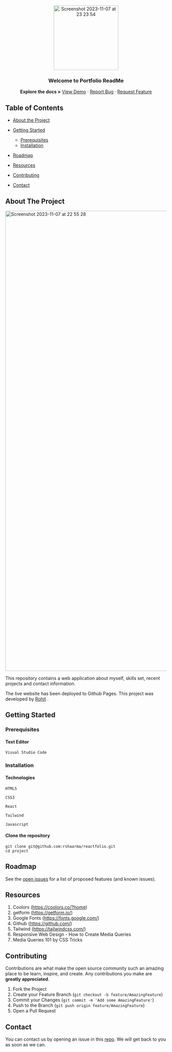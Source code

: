 <br />
<p align="center">
  <a href="https://github.com/rshaarma/Bootstrap-Portfolio">
  <img width="202" alt="Screenshot 2023-11-07 at 23 23 54" src="https://github.com/rshaarma/rsdev-portfolio/assets/64362564/876805c9-698b-47a2-99fb-9e3f87e5e47f">
  </a>

  <h3 align="center">Welcome to Portfolio ReadMe</h3>

  <p align="center">
    <strong>Explore the docs »</strong>
    <a href="https://rohittsharrma.netlify.app/">View Demo</a>
    ·
    <a href="https://github.com/rshaarma/reactfolio/issues">Report Bug</a>
    ·
    <a href="https://github.com/rshaarma/reactfolio/issues">Request Feature</a>
  </p>
</p>

<!-- TABLE OF CONTENTS -->

## Table of Contents

- [About the Project](#about-the-project)

- [Getting Started](#getting-started)

  - [Prerequisites](#prerequisites)
  - [Installation](#installation)

- [Roadmap](#roadmap)
- [Resources](#resources)
- [Contributing](#contributing)
- [Contact](#contact)

## About The Project

<img width="1439" alt="Screenshot 2023-11-07 at 22 55 28" src="https://github.com/rshaarma/portfolio/assets/64362564/a3480397-46fd-48ac-b0bb-9e124afc386a">

This repository contains a web application about myself, skills set, recent projects and contact information.

The live website has been deployed to
Github Pages. This project was developed by [Rohit](https://github.com/rshaarma) .

## Getting Started

### Prerequisites

#### Text Editor

```shell
Visual Studio Code
```

### Installation

#### Technologies

```shell
HTML5
```

```shell
CSS3
```

```shell
React
```

```shell
Tailwind
```

```shell
Javascript
```

#### Clone the repository

```shell
git clone git@github.com:rshaarma/reactfolio.git
cd project
```

<!-- ROADMAP -->

## Roadmap

See the [open issues](https://github.com/rshaarma/reactfolio/issues) for a list of proposed features (and known issues).

## Resources

1. Coolors (https://coolors.co/?home)
2. getform (https://getform.io/)
3. Google Fonts (https://fonts.google.com/)
4. Github (https://github.com/)
5. Tailwind (https://tailwindcss.com/)
6. Responsive Web Design - How to Create Media Queries
7. Media Queries 101 by CSS Tricks

## Contributing

Contributions are what make the open source community such an amazing place to be learn, inspire, and create. Any contributions you make are **greatly appreciated**.

1. Fork the Project
2. Create your Feature Branch (`git checkout -b feature/AmazingFeature`)
3. Commit your Changes (`git commit -m 'Add some AmazingFeature'`)
4. Push to the Branch (`git push origin feature/AmazingFeature`)
5. Open a Pull Request

## Contact

You can contact us by opening an issue in this [repo](https://github.com/rshaarma/reactfolio/issues). We will get back to you as soon as we can.
